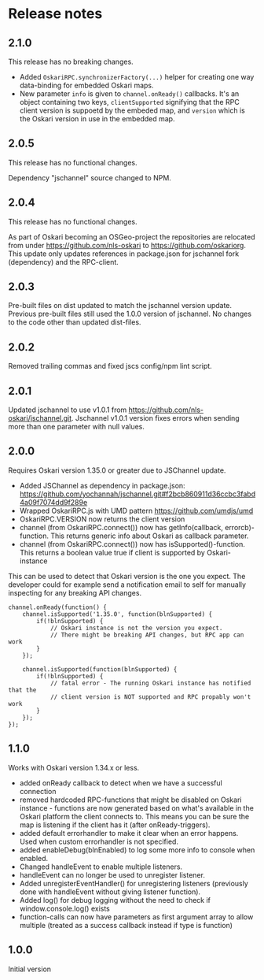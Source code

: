 # Release notes

## 2.1.0

This release has no breaking changes.

- Added `OskariRPC.synchronizerFactory(...)` helper for creating one way data-binding for embedded Oskari maps.
- New parameter `info` is given to `channel.onReady()` callbacks. It's an object containing two keys, `clientSupported` signifying that the RPC client version is suppoetd by the embeded map, and `version` which is the Oskari version in use in the embedded map.

## 2.0.5

This release has no functional changes.

Dependency "jschannel" source changed to NPM.

## 2.0.4

This release has no functional changes.

As part of Oskari becoming an OSGeo-project the repositories are relocated from under https://github.com/nls-oskari to https://github.com/oskariorg.
 This update only updates references in package.json for jschannel fork (dependency) and the RPC-client.

## 2.0.3

Pre-built files on dist updated to match the jschannel version update. Previous pre-built files still used the 1.0.0 version of jschannel. No changes to the code other than updated dist-files.

## 2.0.2

Removed trailing commas and fixed jscs config/npm lint script.

## 2.0.1

Updated jschannel to use v1.0.1 from https://github.com/nls-oskari/jschannel.git. Jschannel v1.0.1 version fixes errors when sending more than one parameter with null values.

## 2.0.0

Requires Oskari version 1.35.0 or greater due to JSChannel update.

- Added JSChannel as dependency in package.json: https://github.com/yochannah/jschannel.git#f2bcb860911d36ccbc3fabd4a09f7074dd9f289e
- Wrapped OskariRPC.js with UMD pattern https://github.com/umdjs/umd
- OskariRPC.VERSION now returns the client version
- channel (from OskariRPC.connect()) now has getInfo(callback, errorcb)-function. This returns generic info about Oskari as callback parameter.
- channel (from OskariRPC.connect()) now has isSupported()-function. This returns a boolean value true if client is supported by Oskari-instance

This can be used to detect that Oskari version is the one you expect.
The developer could for example send a notification email to self for manually inspecting for any breaking API changes.

	channel.onReady(function() {
		channel.isSupported('1.35.0', function(blnSupported) {
			if(!blnSupported) {
				// Oskari instance is not the version you expect.
				// There might be breaking API changes, but RPC app can work
			}
		});

		channel.isSupported(function(blnSupported) {
			if(!blnSupported) {
				// fatal error - The running Oskari instance has notified that the
				// client version is NOT supported and RPC propably won't work
			}
		});
	});

## 1.1.0

Works with Oskari version 1.34.x or less.

- added onReady callback to detect when we have a successful connection
- removed hardcoded RPC-functions that might be disabled on Oskari instance - functions are now generated based on what's available in the Oskari platform the client connects to. This means you can be sure the map is listening if the client has it (after onReady-triggers).
 - added default errorhandler to make it clear when an error happens. Used when custom errorhandler is not specified.
 - added enableDebug(blnEnabled) to log some more info to console when enabled.
 - Changed handleEvent to enable multiple listeners.
 - handleEvent can no longer be used to unregister listener.
 - Added unregisterEventHandler() for unregistering listeners (previously done with handleEvent without giving listener function).
 - Added log() for debug logging without the need to check if window.console.log() exists
 - function-calls can now have parameters as first argument array to allow multiple (treated as a success callback instead if type is function)

 ## 1.0.0

 Initial version